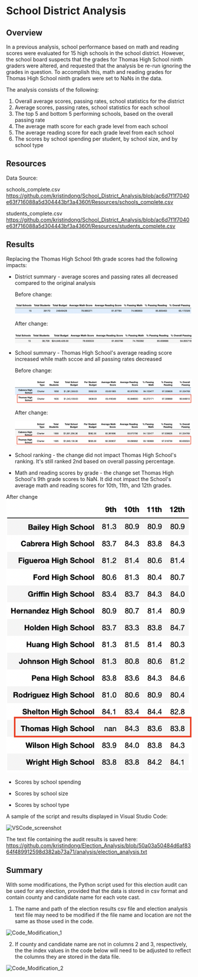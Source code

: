 # School District Analysis

## Overview
In a previous analysis, school performance based on math and reading scores were evaluated for 15 high schools in the school district. However, the school board suspects that the grades for Thomas High School ninth graders were altered, and requested that the analysis be re-run ignoring the grades in question. To accomplish this, math and reading grades for Thomas High School ninth graders were set to NaNs in the data.

The analysis consists of the following:
1. Overall average scores, passing rates, school statistics for the district 
2. Average scores, passing rates, school statistics for each school
3. The top 5 and bottom 5 performing schools, based on the overall passing rate
4. The average math score for each grade level from each school
5. The average reading score for each grade level from each school
6. The scores by school spending per student, by school size, and by school type

## Resources
Data Source: 

schools_complete.csv
https://github.com/kristindong/School_District_Analysis/blob/ac6d7f1f7040e63f716088a5d304443bf3a4360f/Resources/schools_complete.csv

students_complete.csv
https://github.com/kristindong/School_District_Analysis/blob/ac6d7f1f7040e63f716088a5d304443bf3a4360f/Resources/students_complete.csv



## Results
Replacing the Thomas High School 9th grade scores had the following impacts:

* District summary - average scores and passing rates all decreased compared to the original analysis

  Before change:
  
  ![District_Summary_old](District_Summary_old.png)
  
  After change:
  
  ![District_Summary_new](District_Summary_new.png)
  
  
* School summary - Thomas High School's average reading score increased while math sccoe and all passing rates decreased

  Before change:
  
  ![THS_old](THS_old.png)
  
  After change:
  
  ![THS_new](THS_new.png)
  
* School ranking - the change did not impact Thomas High School's ranking. It's still ranked 2nd based on overall passing percentage.


* Math and reading scores by grade - the change set Thomas High School's 9th grade scores to NaN. It did not impact the School's average math and reading     scores for 10th, 11th, and 12th grades.

After change 
  ![ByGrade_reading_new](ByGrade_reading_new.png)

* Scores by school spending

* Scores by school size

* Scores by school type


A sample of the script and results displayed in Visual Studio Code:

![VSCode_screenshot](VSCode_screenshot.png)

The text file containing the audit results is saved here:
https://github.com/kristindong/Election_Analysis/blob/50a03a50484d6af8364f489912598d382ab73a71/analysis/election_analysis.txt


## Summary
With some modifications, the Python script used for this election audit can be used for any election, provided that the data is stored in csv format and contain county and candidate name for each vote cast. 

1. The name and path of the election results csv file and election analysis text file may need to be modified if the file name and location are not the same as those used in the code.

![Code_Modification_1](Code_Modification_1.png)


2. If county and candidate name are not in columns 2 and 3, respectively, the the index values in the code below will need to be adjusted to reflect the columns they are stored in the data file. 

![Code_Modification_2](Code_Modification_2.png)
